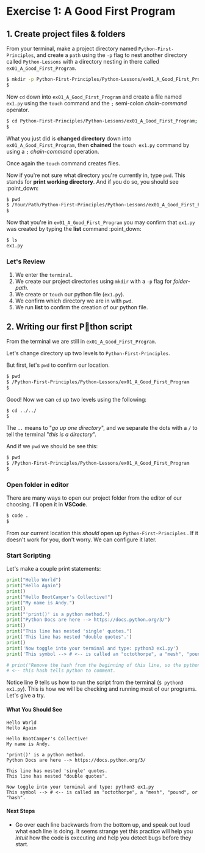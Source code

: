 # Exercise 1: A Good First Program

## 1. Create project files & folders

From your terminal, make a project directory named `Python-First-Principles`, and create a `path` using the `-p` flag to nest another directory called `Python-Lessons` with a directory nesting in there called `ex01_A_Good_First_Program`.

```bash
$ mkdir -p Python-First-Principles/Python-Lessons/ex01_A_Good_First_Program
$
```

Now `cd` down into `ex01_A_Good_First_Program` and create a file named `ex1.py` using the `touch` command and the `;` semi-colon _chain-command_ operator.

```bash
$ cd Python-First-Principles/Python-Lessons/ex01_A_Good_First_Program; touch ex1.py
$
```

What you just did is **changed directory** down into `ex01_A_Good_First_Program`, then **chained** the `touch ex1.py` command by using a `;` _chain-command_ operation.

Once again the `touch` command creates files.

Now if you're not sure what directory you're currently in, type `pwd`. This stands for **print working directory**. And if you do so, you should see :point\_down:

```bash
$ pwd
$ /Your/Path/Python-First-Principles/Python-Lessons/ex01_A_Good_First_Program
$
```

Now that you're in `ex01_A_Good_First_Program` you may confirm that `ex1.py` was created by typing the **list** command :point\_down:

```bash
$ ls
ex1.py
```

### Let's Review

1. We enter the `terminal`.
2. We create our project directories using `mkdir` with a `-p` flag for _folder-path_.
3. We create or `touch` our python file \(`ex1.py`\).
4. We confirm which directory we are in with `pwd`.
5. We run **list** to confirm the creation of our python file.

## 2. Writing our first P:snake:thon script

From the terminal we are still in `ex01_A_Good_First_Program`.

Let's change directory up two levels to `Python-First-Principles`.

But first, let's `pwd` to confirm our location.

```bash
$ pwd
$ /Python-First-Principles/Python-Lessons/ex01_A_Good_First_Program
$
```

Good! Now we can `cd` up two levels using the following:

```bash
$ cd ../../
$
```

The `..` means to "_go up one directory_", and we separate the dots with a `/` to tell the terminal "_this is a directory_".

And if we `pwd` we should be see this:

```bash
$ pwd
$ /Python-First-Principles/Python-Lessons/ex01_A_Good_First_Program
$
```

### Open folder in editor

There are many ways to open our project folder from the editor of our choosing. I'll open it in **VSCode**.

```bash
$ code .
$
```

From our current location this _should_ open up `Python-First-Principles` . If it doesn't work for you, don't worry. We can configure it later.

### Start Scripting

Let's make a couple print statements:

```python
print("Hello World")
print("Hello Again")
print()
print("Hello BootCamper's Collective!")
print("My name is Andy.")
print()
print("'print()' is a python method.")
print("Python Docs are here --> https://docs.python.org/3/")
print()
print("This line has nested 'single' quotes.")
print('This line has nested "double quotes".')
print()
print('Now toggle into your terminal and type: python3 ex1.py')
print('This symbol --> # <-- is called an "octothorpe", a "mesh", "pound", or "hash".')

# print("Remove the hash from the beginning of this line, so the python interpreter can print this text.")
# <-- this hash tells python to comment.
```

Notice line 9 tells us how to run the script from the terminal \(`$ python3 ex1.py`\). This is how we will be checking and running most of our programs. Let's give a try.

#### What You Should See

```text
Hello World
Hello Again

Hello BootCamper's Collective!
My name is Andy.

'print()' is a python method.
Python Docs are here --> https://docs.python.org/3/

This line has nested 'single' quotes.
This line has nested "double quotes".

Now toggle into your terminal and type: python3 ex1.py
This symbol --> # <-- is called an "octothorpe", a "mesh", "pound", or "hash".
```

#### Next Steps

* Go over each line backwards from the bottom up, and speak out loud what each line is doing. It seems strange yet this practice will help you _intuit_ how the code is executing and help you detect bugs before they start.